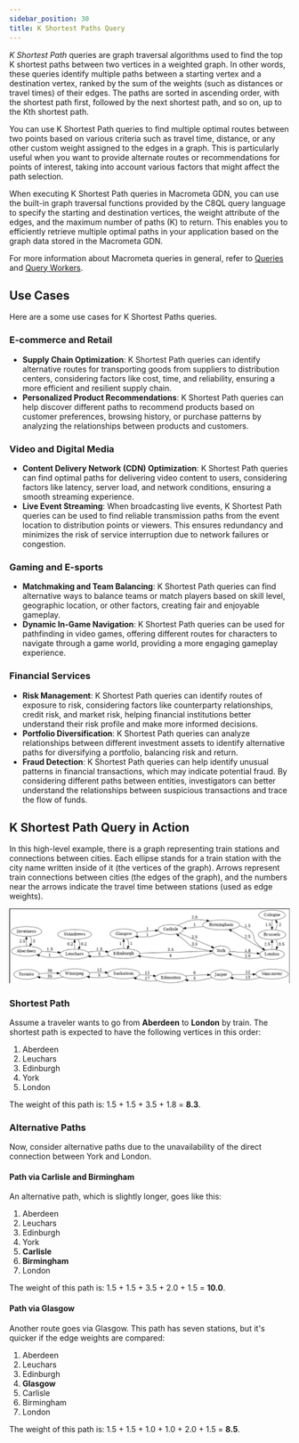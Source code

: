 ```yaml
---
sidebar_position: 30
title: K Shortest Paths Query
---
```


_K Shortest Path_ queries are graph traversal algorithms used to find the top K shortest paths between two vertices in a weighted graph. In other words, these queries identify multiple paths between a starting vertex and a destination vertex, ranked by the sum of the weights (such as distances or travel times) of their edges. The paths are sorted in ascending order, with the shortest path first, followed by the next shortest path, and so on, up to the Kth shortest path.

You can use K Shortest Path queries to find multiple optimal routes between two points based on various criteria such as travel time, distance, or any other custom weight assigned to the edges in a graph. This is particularly useful when you want to provide alternate routes or recommendations for points of interest, taking into account various factors that might affect the path selection.

When executing K Shortest Path queries in Macrometa GDN, you can use the built-in graph traversal functions provided by the C8QL query language to specify the starting and destination vertices, the weight attribute of the edges, and the maximum number of paths (K) to return. This enables you to efficiently retrieve multiple optimal paths in your application based on the graph data stored in the Macrometa GDN.

For more information about Macrometa queries in general, refer to [Queries](../../../queries/) and [Query Workers](../../../queryworkers/).

## Use Cases

Here are a some use cases for K Shortest Paths queries.

### E-commerce and Retail

- **Supply Chain Optimization**: K Shortest Path queries can identify alternative routes for transporting goods from suppliers to distribution centers, considering factors like cost, time, and reliability, ensuring a more efficient and resilient supply chain.
- **Personalized Product Recommendations**: K Shortest Path queries can help discover different paths to recommend products based on customer preferences, browsing history, or purchase patterns by analyzing the relationships between products and customers.

### Video and Digital Media

- **Content Delivery Network (CDN) Optimization**: K Shortest Path queries can find optimal paths for delivering video content to users, considering factors like latency, server load, and network conditions, ensuring a smooth streaming experience.
- **Live Event Streaming**: When broadcasting live events, K Shortest Path queries can be used to find reliable transmission paths from the event location to distribution points or viewers. This ensures redundancy and minimizes the risk of service interruption due to network failures or congestion.

### Gaming and E-sports

- **Matchmaking and Team Balancing**: K Shortest Path queries can find alternative ways to balance teams or match players based on skill level, geographic location, or other factors, creating fair and enjoyable gameplay.
- **Dynamic In-Game Navigation**: K Shortest Path queries can be used for pathfinding in video games, offering different routes for characters to navigate through a game world, providing a more engaging gameplay experience.

### Financial Services

- **Risk Management**: K Shortest Path queries can identify routes of exposure to risk, considering factors like counterparty relationships, credit risk, and market risk, helping financial institutions better understand their risk profile and make more informed decisions.
- **Portfolio Diversification**: K Shortest Path queries can analyze relationships between different investment assets to identify alternative paths for diversifying a portfolio, balancing risk and return.
- **Fraud Detection**: K Shortest Path queries can help identify unusual patterns in financial transactions, which may indicate potential fraud. By considering different paths between entities, investigators can better understand the relationships between suspicious transactions and trace the flow of funds.

## K Shortest Path Query in Action

In this high-level example, there is a graph representing train stations and connections between cities. Each ellipse stands for a train station with the city name written inside of it (the vertices of the graph). Arrows represent train connections between cities (the edges of the graph), and the numbers near the arrows indicate the travel time between stations (used as edge weights).

![Train Connection Map](/img/train_map.png)

### Shortest Path

Assume a traveler wants to go from **Aberdeen** to **London** by train. The shortest path is expected to have the following vertices in this order:

1. Aberdeen
2. Leuchars
3. Edinburgh
4. York
5. London

The weight of this path is: 1.5 + 1.5 + 3.5 + 1.8 = **8.3**.

### Alternative Paths

Now, consider alternative paths due to the unavailability of the direct connection between York and London.

#### Path via Carlisle and Birmingham

An alternative path, which is slightly longer, goes like this:

1. Aberdeen
2. Leuchars
3. Edinburgh
4. York
5. **Carlisle**
6. **Birmingham**
7. London

The weight of this path is: 1.5 + 1.5 + 3.5 + 2.0 + 1.5 = **10.0**.

#### Path via Glasgow

Another route goes via Glasgow. This path has seven stations, but it's quicker if the edge weights are compared:

1. Aberdeen
2. Leuchars
3. Edinburgh
4. **Glasgow**
5. Carlisle
6. Birmingham
7. London

The weight of this path is: 1.5 + 1.5 + 1.0 + 1.0 + 2.0 + 1.5 = **8.5**.
